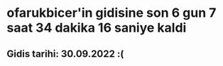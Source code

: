 # ofarukbicer'in gidisine son 6 gun 7 saat 34 dakika 16 saniye kaldi

## Gidis tarihi: 30.09.2022 :(